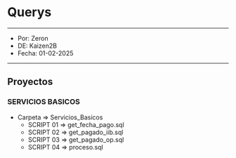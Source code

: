 # Querys

___
* Por: Zeron
* DE: Kaizen2B
* Fecha: 01-02-2025
___
## Proyectos

### SERVICIOS BASICOS 
* Carpeta => Servicios_Basicos
  * SCRIPT 01 => get_fecha_pago.sql
  * SCRIPT 02 => get_pagado_iib.sql
  * SCRIPT 03 => get_pagado_op.sql
  * SCRIPT 04 => proceso.sql
